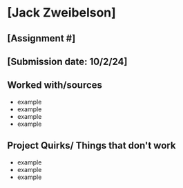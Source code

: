 # [Jack Zweibelson]
## [Assignment #]
## [Submission date: 10/2/24]
## Worked with/sources 
* example
* example
* example
* example
## Project Quirks/ Things that don't work
* example
* example
* example
